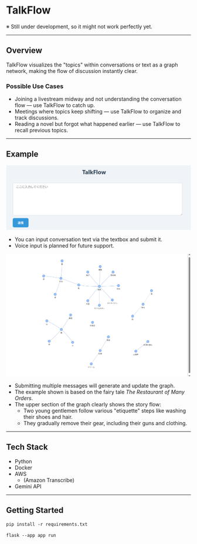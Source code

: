 # TalkFlow

※ Still under development, so it might not work perfectly yet.

---

## Overview

TalkFlow visualizes the "topics" within conversations or text as a graph network, making the flow of discussion instantly clear.

### Possible Use Cases
- Joining a livestream midway and not understanding the conversation flow — use TalkFlow to catch up.
- Meetings where topics keep shifting — use TalkFlow to organize and track discussions.
- Reading a novel but forgot what happened earlier — use TalkFlow to recall previous topics.

---

## Example

![Textbox Example](textbox.png)
- You can input conversation text via the textbox and submit it.
- Voice input is planned for future support.

![Graph Example](graph.png)
- Submitting multiple messages will generate and update the graph.
- The example shown is based on the fairy tale *The Restaurant of Many Orders*.
- The upper section of the graph clearly shows the story flow:
  - Two young gentlemen follow various "etiquette" steps like washing their shoes and hair.
  - They gradually remove their gear, including their guns and clothing.

---

## Tech Stack

- Python  
- Docker  
- AWS  
  - (Amazon Transcribe)  
- Gemini API

---

## Getting Started

```shell
pip install -r requirements.txt
```
```shell
flask --app app run
```
